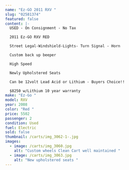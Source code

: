 ```yaml
---
name: "Ez-GO 2011 RXV "
slug: "02581374"
featured: false
content: |-
  USED - On Consignment - No Tax 

  2011 Ez-GO RXV RED

  Street Legal-Windshield-Lights- Turn Signal - Horn 

  Custom back up beeper 

  High Speed 

  Newly Upholstered Seats 

  Can be 12volt Lead Acid or Lithium - Buyers Choice!!  

  $8250 w/Lithium 10 year warranty
make: "Ez-Go "
model: RXV
year: 2008
color: "Red "
price: 5502
passenger: 2
condition: Used
fuel: Electric
sold: false
thumbnail: /carts/img_3062-1-.jpg
images:
  - image: /carts/img_3060.jpg
    alt: "Custom wheels Clean Cart well maintained "
  - image: /carts/img_3063.jpg
    alt: "New upholstered seats "
---
```

